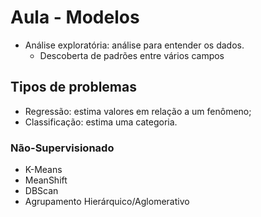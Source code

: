 # Aula - Modelos

- Análise exploratória: análise para entender os dados.
  - Descoberta de padrões entre vários campos

## Tipos de problemas

- Regressão: estima valores em relação a um fenômeno;
- Classificação: estima uma categoria.

### Não-Supervisionado

- K-Means
- MeanShift
- DBScan
- Agrupamento Hierárquico/Aglomerativo
